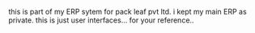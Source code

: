 this is part of my ERP sytem  for pack leaf pvt ltd. i kept my main ERP as private. this is just user interfaces... for your reference..
